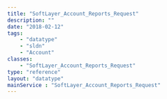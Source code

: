 ```yaml
---
title: "SoftLayer_Account_Reports_Request"
description: ""
date: "2018-02-12"
tags:
    - "datatype"
    - "sldn"
    - "Account"
classes:
    - "SoftLayer_Account_Reports_Request"
type: "reference"
layout: "datatype"
mainService : "SoftLayer_Account_Reports_Request"
---
```

